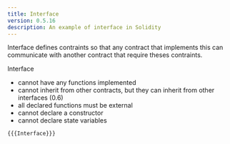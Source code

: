 ```yaml
---
title: Interface
version: 0.5.16
description: An example of interface in Solidity
---
```


Interface defines contraints so that any contract that implements this can communicate with another contract that require theses contraints.

Interface

- cannot have any functions implemented
- cannot inherit from other contracts, but they can inherit from other interfaces (0.6)
- all declared functions must be external
- cannot declare a constructor
- cannot declare state variables

```solidity
{{{Interface}}}
```
